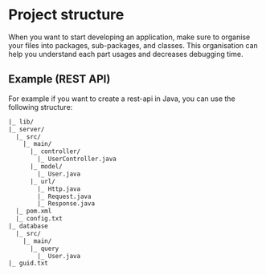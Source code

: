 # Project structure

When you want to start developing an application, make sure to organise your files
into packages, sub-packages, and classes. This organisation can help you understand
each part usages and decreases debugging time.

## Example (REST API)

For example if you want to create a rest-api in Java, you can use the following structure:

```txt
|_ lib/
|_ server/
  |_ src/
    |_ main/
      |_ controller/
        |_ UserController.java
      |_ model/
        |_ User.java
      |_ url/
        |_ Http.java
        |_ Request.java
        |_ Response.java
  |_ pom.xml
  |_ config.txt
|_ database
  |_ src/
    |_ main/
      |_ query
        |_ User.java
|_ guid.txt
```
